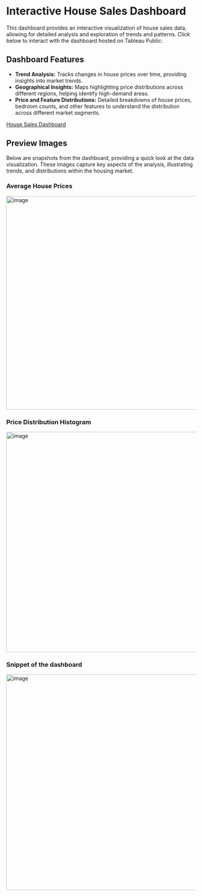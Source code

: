 # Interactive House Sales Dashboard

This dashboard provides an interactive visualization of house sales data, allowing for detailed analysis and exploration of trends and patterns. Click below to interact with the dashboard hosted on Tableau Public:

## Dashboard Features
- **Trend Analysis:** Tracks changes in house prices over time, providing insights into market trends.
- **Geographical Insights:** Maps highlighting price distributions across different regions, helping identify high-demand areas.
- **Price and Feature Distributions:** Detailed breakdowns of house prices, bedroom counts, and other features to understand the distribution across different market segments.

[House Sales Dashboard](https://public.tableau.com/views/HouseSalesDashboard_17201181824200/Dashboard2?:language=en-US&publish=yes&:sid=&:display_count=n&:origin=viz_share_link&:device=desktop)

## Preview Images
Below are snapshots from the dashboard, providing a quick look at the data visualization. These images capture key aspects of the analysis, illustrating trends, and distributions within the housing market.

### Average House Prices
<img width="566" alt="image" src="https://github.com/shameemaafrin/HouseSalesDashboard/assets/77144007/b1f09128-f124-4bb9-9c24-c300ab8aae09">

### Price Distribution Histogram
<img width="584" alt="image" src="https://github.com/shameemaafrin/HouseSalesDashboard/assets/77144007/a2a6fe68-a288-47df-b5b5-b2ef55566505">

### Snippet of the dashboard
<img width="572" alt="image" src="https://github.com/shameemaafrin/HouseSalesDashboard/assets/77144007/b5519c89-6fc5-4fc5-a772-ec87140785e8">

